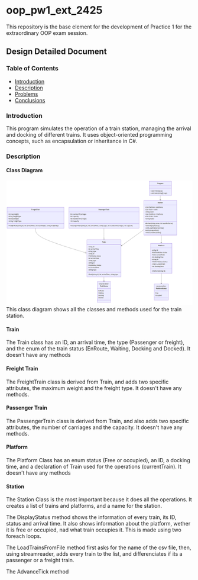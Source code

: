 # oop_pw1_ext_2425
This repository is the base element for the development of Practice 1 for the extraordinary OOP exam session. 

## Design Detailed Document

### Table of Contents
- [Introduction](#1-introduction)
- [Description](#2-description)
- [Problems](#3-problems)
- [Conclusions](#4-conclusion)

### Introduction

This program simulates the operation of a train station, managing the arrival and docking of different trains. It uses object-oriented programming concepts, such as encapsulation or inheritance in C#.

### Description

#### Class Diagram
![Class Diagram](./ClassDiagram.png)
This class diagram shows all the classes and methods used for the train station.

#### Train
The Train class has an ID, an arrival time, the type (Passenger or freight), and the enum of the train status (EnRoute, Waiting, Docking and Docked). It doesn't have any methods

#### Freight Train
The FreightTrain class is derived from Train, and adds two specific attributes, the maximum weight and the freight type. It doesn't have any methods.

#### Passenger Train
The PassengerTrain class is derived from Train, and also adds two specific attributes, the number of carriages and the capacity. It doesn't have any methods.

#### Platform
The Platform Class has an enum status (Free or occupied), an ID, a docking time, and a declaration of Train used for the operations (currentTrain). It doesn't have any methods

#### Station
The Station Class is the most important because it does all the operations. It creates a list of trains and platforms, and a name for the station.

The DisplayStatus method shows the information of every train, its ID, status and arrival time. It also shows information about the platform, wether it is free or occupied, nad what train occupies it. This is made using two foreach loops.

The LoadTrainsFromFile method first asks for the name of the csv file, then, using streamreader, adds every train to the list, and differenciates if its a passenger or a freight train.

The AdvanceTick method